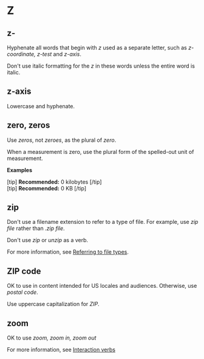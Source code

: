 # Z

## z-

Hyphenate all words that begin with *z* used as a separate letter, such as *z-coordinate, z-test* and *z-axis*.

Don't use italic formatting for the *z* in these words unless the entire word is italic.

## z-axis

Lowercase and hyphenate.

## zero, zeros

Use *zeros*, not *zeroes*, as the plural of *zero*.

When a measurement is zero, use the plural form of the spelled-out unit of measurement.

**Examples**  

[tip] **Recommended:** 0 kilobytes [/tip]  
[tip] **Recommended:** 0 KB [/tip]  

## zip

Don't use a filename extension to refer to a type of file. For example, use *zip file* rather than *.zip file*.

Don't use *zip* or *unzip* as a verb.

For more information, see [Referring to file types](//filenames.md).

## ZIP code

OK to use in content intended for US locales and audiences. Otherwise, use *postal code*.

Use uppercase capitalization for *ZIP*.

## zoom

OK to use *zoom, zoom in, zoom out*

For more information, see [Interaction verbs](//ui-elements.md)
